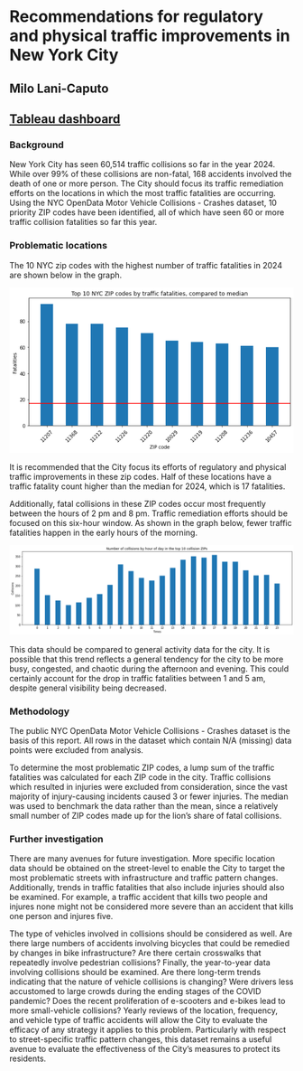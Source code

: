 # Recommendations for regulatory and physical traffic improvements in New York City

## Milo Lani-Caputo

## [Tableau dashboard](https://public.tableau.com/app/profile/milo.lani.caputo/viz/nyc-collisions/Dashboard1?publish=yes)

### Background
New York City has seen 60,514 traffic collisions so far in the year 2024. While over 99% of these collisions are non-fatal, 168 accidents involved the death of one or more person. The City should focus its traffic remediation efforts on the locations in which the most traffic fatalities are occurring. Using the NYC OpenData Motor Vehicle Collisions - Crashes dataset, 10 priority ZIP codes have been identified, all of which have seen 60 or more traffic collision fatalities so far this year.

### Problematic locations
The 10 NYC zip codes with the highest number of traffic fatalities in 2024 are shown below in
the graph.

![Fig 1](top_zip_codes.png)

It is recommended that the City focus its efforts of regulatory and physical traffic improvements in these zip codes. Half of these locations have a traffic fatality count higher than the median for 2024, which is 17 fatalities.

Additionally, fatal collisions in these ZIP codes occur most frequently between the hours of 2 pm and 8 pm. Traffic remediation efforts should be focused on this six-hour window. As shown in the graph below, fewer traffic fatalities happen in the early hours of the morning.

![Fig 2](times.png)

This data should be compared to general activity data for the city. It is possible that this trend reflects a general tendency for the city to be more busy, congested, and chaotic during the afternoon and evening. This could certainly account for the drop in traffic fatalities between 1 and 5 am, despite general visibility being decreased.

### Methodology
The public NYC OpenData Motor Vehicle Collisions - Crashes dataset is the basis of this report. All rows in the dataset which contain N/A (missing) data points were excluded from
analysis.

To determine the most problematic ZIP codes, a lump sum of the traffic fatalities was calculated for each ZIP code in the city. Traffic collisions which resulted in injuries were
excluded from consideration, since the vast majority of injury-causing incidents caused 3 or fewer injuries. The median was used to benchmark the data rather than the mean, since a relatively small number of ZIP codes made up for the lion’s share of fatal collisions.

### Further investigation
There are many avenues for future investigation. More specific location data should be obtained on the street-level to enable the City to target the most problematic streets with infrastructure and traffic pattern changes. Additionally, trends in traffic fatalities that also include injuries should also be examined. For example, a traffic accident that kills two people and injures none might not be considered more severe than an accident that kills one person and injures five.

The type of vehicles involved in collisions should be considered as well. Are there large numbers of accidents involving bicycles that could be remedied by changes in bike
infrastructure? Are there certain crosswalks that repeatedly involve pedestrian collisions? Finally, the year-to-year data involving collisions should be examined. Are there long-term
trends indicating that the nature of vehicle collisions is changing? Were drivers less accustomed to large crowds during the ending stages of the COVID pandemic? Does the recent proliferation of e-scooters and e-bikes lead to more small-vehicle collisions? Yearly reviews of the location, frequency, and vehicle type of traffic accidents will allow the City to evaluate the efficacy of any strategy it applies to this problem. Particularly with respect to street-specific traffic pattern changes, this dataset remains a useful avenue to evaluate the effectiveness of the City’s measures to protect its residents.
